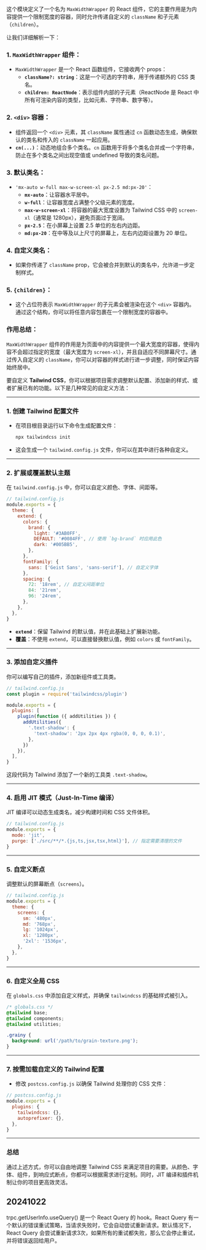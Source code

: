 这个模块定义了一个名为 `MaxWidthWrapper` 的 React 组件，它的主要作用是为内容提供一个限制宽度的容器，同时允许传递自定义的 `className` 和子元素（`children`）。

让我们详细解析一下：

### 1. **`MaxWidthWrapper` 组件：**

- `MaxWidthWrapper` 是一个 React 函数组件，它接收两个 props：
  - **`className?: string`**：这是一个可选的字符串，用于传递额外的 CSS 类名。
  - **`children: ReactNode`**：表示组件内部的子元素（ReactNode 是 React 中所有可渲染内容的类型，比如元素、字符串、数字等）。

### 2. **`<div>` 容器：**

- 组件返回一个 `<div>` 元素，其 `className` 属性通过 `cn` 函数动态生成，确保默认的类名和传入的 `className` 一起应用。
- **`cn(...)`**：动态地组合多个类名。`cn` 函数用于将多个类名合并成一个字符串，防止在多个类名之间出现空值或 undefined 导致的类名问题。

### 3. **默认类名：**

- `'mx-auto w-full max-w-screen-xl px-2.5 md:px-20'`：
  - **`mx-auto`**：让容器水平居中。
  - **`w-full`**：让容器宽度占满整个父级元素的宽度。
  - **`max-w-screen-xl`**：将容器的最大宽度设置为 Tailwind CSS 中的 `screen-xl`（通常是 1280px），避免页面过于宽阔。
  - **`px-2.5`**：在小屏幕上设置 2.5 单位的左右内边距。
  - **`md:px-20`**：在中等及以上尺寸的屏幕上，左右内边距设置为 20 单位。

### 4. **自定义类名：**

- 如果你传递了 `className` prop，它会被合并到默认的类名中，允许进一步定制样式。

### 5. **`{children}`：**

- 这个占位符表示 `MaxWidthWrapper` 的子元素会被渲染在这个 `<div>` 容器内。通过这个结构，你可以将任意内容包裹在一个限制宽度的容器中。

### **作用总结：**

`MaxWidthWrapper` 组件的作用是为页面中的内容提供一个最大宽度的容器，使得内容不会超过指定的宽度（最大宽度为 `screen-xl`），并且自适应不同屏幕尺寸。通过传入自定义的 `className`，你可以对容器的样式进行进一步调整，同时保证内容始终居中。

要自定义 **Tailwind CSS**，你可以根据项目需求调整默认配置、添加新的样式、或者扩展已有的功能。以下是几种常见的自定义方法：

---

### 1. **创建 Tailwind 配置文件**

- 在项目根目录运行以下命令生成配置文件：
  ```bash
  npx tailwindcss init
  ```
- 这会生成一个 `tailwind.config.js` 文件，你可以在其中进行各种自定义。

---

### 2. **扩展或覆盖默认主题**

在 `tailwind.config.js` 中，你可以自定义颜色、字体、间距等。

```javascript
// tailwind.config.js
module.exports = {
  theme: {
    extend: {
      colors: {
        brand: {
          light: '#3AB0FF',
          DEFAULT: '#0084FF', // 使用 `bg-brand` 时应用此色
          dark: '#005BB5',
        },
      },
      fontFamily: {
        sans: ['Geist Sans', 'sans-serif'], // 自定义字体
      },
      spacing: {
        72: '18rem', // 自定义间距单位
        84: '21rem',
        96: '24rem',
      },
    },
  },
}
```

- **`extend`**：保留 Tailwind 的默认值，并在此基础上扩展新功能。
- **覆盖**：不使用 `extend`，可以直接替换默认值，例如 `colors` 或 `fontFamily`。

---

### 3. **添加自定义插件**

你可以编写自己的插件，添加新组件或工具类。

```javascript
// tailwind.config.js
const plugin = require('tailwindcss/plugin')

module.exports = {
  plugins: [
    plugin(function ({ addUtilities }) {
      addUtilities({
        '.text-shadow': {
          'text-shadow': '2px 2px 4px rgba(0, 0, 0, 0.1)',
        },
      })
    }),
  ],
}
```

这段代码为 Tailwind 添加了一个新的工具类 `.text-shadow`。

---

### 4. **启用 JIT 模式（Just-In-Time 编译）**

JIT 编译可以动态生成类名，减少构建时间和 CSS 文件体积。

```javascript
// tailwind.config.js
module.exports = {
  mode: 'jit',
  purge: ['./src/**/*.{js,ts,jsx,tsx,html}'], // 指定需要清理的文件
}
```

---

### 5. **自定义断点**

调整默认的屏幕断点（`screens`）。

```javascript
// tailwind.config.js
module.exports = {
  theme: {
    screens: {
      sm: '480px',
      md: '768px',
      lg: '1024px',
      xl: '1280px',
      '2xl': '1536px',
    },
  },
}
```

---

### 6. **自定义全局 CSS**

在 `globals.css` 中添加自定义样式，并确保 `tailwindcss` 的基础样式被引入。

```css
/* globals.css */
@tailwind base;
@tailwind components;
@tailwind utilities;

.grainy {
  background: url('/path/to/grain-texture.png');
}
```

---

### 7. **按需加载自定义的 Tailwind 配置**

- 修改 `postcss.config.js` 以确保 Tailwind 处理你的 CSS 文件：

```javascript
// postcss.config.js
module.exports = {
  plugins: {
    tailwindcss: {},
    autoprefixer: {},
  },
}
```

---

### **总结**

通过上述方式，你可以自由地调整 Tailwind CSS 来满足项目的需要。从颜色、字体、组件，到响应式断点，你都可以根据需求进行定制。同时，JIT 编译和插件机制让你的项目更高效灵活。

## 20241022

trpc.getUserInfo.useQuery() 是一个 React Query 的 hook。React Query 有一个默认的错误重试策略，当请求失败时，它会自动尝试重新请求。默认情况下，React Query 会尝试重新请求3次，如果所有的重试都失败，那么它会停止重试，并将错误返回给用户。

